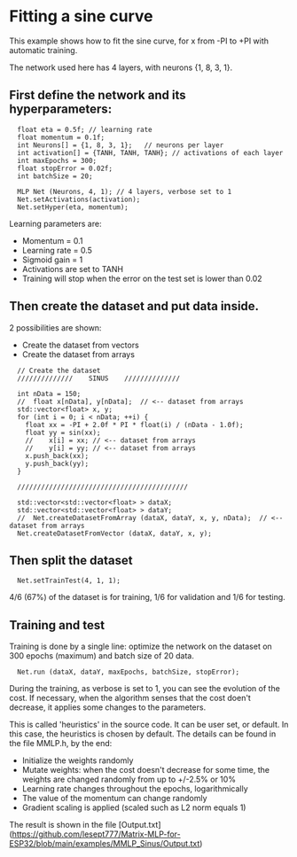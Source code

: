 # Fitting a sine curve
This example shows how to fit the sine curve, for x from -PI to +PI with automatic training.

The network used here has 4 layers, with neurons {1, 8, 3, 1}. 

## First define the network  and its hyperparameters:
```
  float eta = 0.5f; // learning rate
  float momentum = 0.1f;
  int Neurons[] = {1, 8, 3, 1};   // neurons per layer
  int activation[] = {TANH, TANH, TANH}; // activations of each layer
  int maxEpochs = 300;
  float stopError = 0.02f;
  int batchSize = 20;

  MLP Net (Neurons, 4, 1); // 4 layers, verbose set to 1
  Net.setActivations(activation);
  Net.setHyper(eta, momentum);

```

Learning parameters are:
* Momentum = 0.1
* Learning rate = 0.5
* Sigmoid gain = 1
* Activations are set to TANH
* Training will stop when the error on the test set is lower than 0.02

## Then create the dataset and put data inside. 
2 possibilities are shown:
* Create the dataset from vectors
* Create the dataset from arrays

```
  // Create the dataset
  //////////////    SINUS    //////////////

  int nData = 150;
  //  float x[nData], y[nData];  // <-- dataset from arrays
  std::vector<float> x, y;
  for (int i = 0; i < nData; ++i) {
    float xx = -PI + 2.0f * PI * float(i) / (nData - 1.0f);
    float yy = sin(xx);
    //    x[i] = xx; // <-- dataset from arrays
    //    y[i] = yy; // <-- dataset from arrays
    x.push_back(xx);
    y.push_back(yy);
  }

  ///////////////////////////////////////////
  
  std::vector<std::vector<float> > dataX;
  std::vector<std::vector<float> > dataY;
  //  Net.createDatasetFromArray (dataX, dataY, x, y, nData);  // <-- dataset from arrays
  Net.createDatasetFromVector (dataX, dataY, x, y);
```

## Then split the dataset
```
  Net.setTrainTest(4, 1, 1);
```
4/6 (67%) of the dataset is for training, 1/6 for validation and 1/6 for testing.

## Training and test
Training is done by a single line: optimize the network on the dataset on 300 epochs (maximum) and batch size of 20 data.
```
  Net.run (dataX, dataY, maxEpochs, batchSize, stopError);
```
During the training, as verbose is set to 1, you can see the evolution of the cost. If necessary, when the algorithm senses that the cost doen't decrease, it applies some changes to the parameters. 

This is called 'heuristics' in the source code. It can be user set, or default. In this case, the heuristics is chosen by default. The details can be found in the file MMLP.h, by the end:
* Initialize the weights randomly
* Mutate weights: when the cost doesn't decrease for some time, the weights are changed randomly from up to +/-2.5% or 10%
* Learning rate changes throughout the epochs, logarithmically
* The value of the momentum can change randomly
* Gradient scaling is applied (scaled such as L2 norm equals 1)


The result is shown in the file [Output.txt] (https://github.com/lesept777/Matrix-MLP-for-ESP32/blob/main/examples/MMLP_Sinus/Output.txt)
